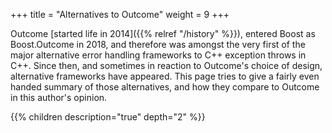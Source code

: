 +++
title = "Alternatives to Outcome"
weight = 9
+++

Outcome [started life in 2014]({{% relref "/history" %}}), entered Boost as Boost.Outcome in 2018, and therefore was amongst the very first of the major alternative error handling frameworks to C++ exception throws in C++. Since then, and sometimes in reaction to Outcome's choice of design, alternative frameworks have appeared. This page tries to give a fairly even handed summary of those alternatives, and how they compare to Outcome in this author's opinion.

{{% children description="true" depth="2" %}}
